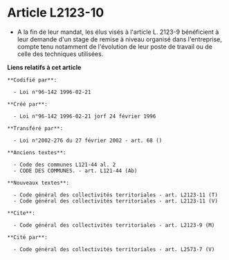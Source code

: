 # Article L2123-10

- A la fin de leur mandat, les élus visés à l'article L. 2123-9 bénéficient à leur demande d'un stage de remise à niveau
organisé dans l'entreprise, compte tenu notamment de l'évolution de leur poste de travail ou de celle des techniques
utilisées.

**Liens relatifs à cet article**

	**Codifié par**:

	  - Loi n°96-142 1996-02-21

	**Créé par**:

	  - Loi n°96-142 1996-02-21 jorf 24 février 1996

	**Transféré par**:

	  - Loi n°2002-276 du 27 février 2002 - art. 68 ()

	**Anciens textes**:

	  - Code des communes L121-44 al. 2
	  - CODE DES COMMUNES. - art. L121-44 (Ab)

	**Nouveaux textes**:

	  - Code général des collectivités territoriales - art. L2123-11 (T)
	  - Code général des collectivités territoriales - art. L2123-11 (V)

	**Cite**:

	  - Code général des collectivités territoriales - art. L2123-9 (M)

	**Cité par**:

	  - Code général des collectivités territoriales - art. L2573-7 (V)
